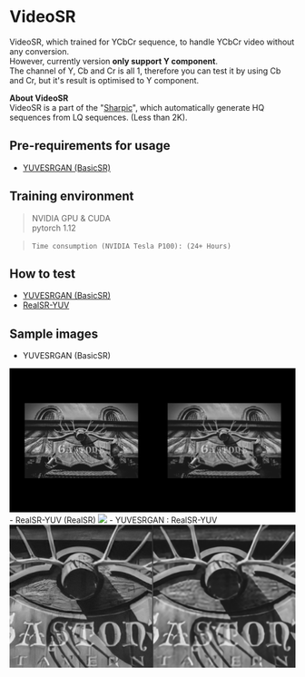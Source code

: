 # VideoSR

VideoSR, which trained for YCbCr sequence, to handle YCbCr video without any conversion.  
However, currently version **only support Y component**.  
The channel of Y, Cb and Cr is all 1, therefore you can test it by using Cb and Cr, but it's result is optimised to Y component.  


**About VideoSR**  
VideoSR is a part of the "[Sharpic](https://github.com/GCU-Graduate-Project-Sharpic/Sharpic)", which automatically generate HQ sequences from LQ sequences. (Less than 2K).  


## Pre-requirements for usage  

- [YUVESRGAN (BasicSR)](https://github.com/Hyunmin-jasper-Cho/YUVSRGAN/tree/main/BasicSR#pre-requirements-for-usage)  


## Training environment 
> NVIDIA GPU & CUDA  
> pytorch 1.12    

> `Time consumption (NVIDIA Tesla P100): (24+ Hours)`  

## How to test  

- [YUVESRGAN (BasicSR)](https://github.com/Hyunmin-jasper-Cho/YUVSRGAN/tree/main/BasicSR#how-to-test)  
- [RealSR-YUV](https://github.com/Hyunmin-jasper-Cho/YUVSRGAN/tree/main/RealSR-YUV#how-to-test)   

## Sample images  
- YUVESRGAN (BasicSR)
<img src = "./BasicSR/figures/ESRGAN_Y.png">  
- RealSR-YUV (RealSR)  
<img src = "./figures/RealSR_BASETRUE.png.png">  
- YUVESRGAN : RealSR-YUV  
<img src = "./figures/Real_ESRGAN.png">  

